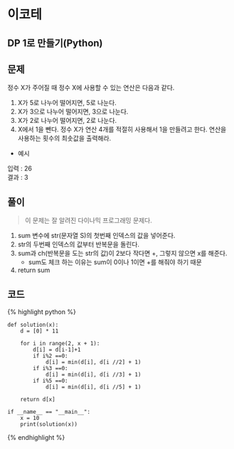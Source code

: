 # 이코테

## DP 1로 만들기(Python)

## 문제

정수 X가 주어질 때 정수 X에 사용할 수 있는 연산은 다음과 같다.<br>
1. X가 5로 나누어 떨어지면, 5로 나눈다.
2. X가 3으로 나누어 떨어지면, 3으로 나눈다.
3. X가 2로 나누어 떨어지면, 2로 나눈다.
4. X에서 1을 뺀다.
정수 X가 연산 4개를 적절히 사용해서 1을 만들려고 한다. 연산을 사용하는 횟수의 최솟값을 출력해라.
   
- 예시

입력 : 26<br>
결과 : 3
  
## 풀이
> 이 문제는 잘 알려진 다이나믹 프로그래밍 문제다. 

1. sum 변수에 str(문자열 S)의 첫번째 인덱스의 값을 넣어준다.
2. str의 두번째 인덱스의 값부터 반복문을 돌린다.
3. sum과 ch(반복문을 도는 str의 값)이 2보다 작다면 +, 그렇지 않으면 x를 해준다.
    - sum도 체크 하는 이유는 sum이 0이나 1이면 +를 해줘야 하기 때문
4. return sum


## 코드

{% highlight python %}

    def solution(x):
        d = [0] * 11
    
        for i in range(2, x + 1):
            d[i] = d[i-1]+1
            if i%2 ==0:
                d[i] = min(d[i], d[i //2] + 1)
            if i%3 ==0:
                d[i] = min(d[i], d[i //3] + 1)
            if i%5 ==0:
                d[i] = min(d[i], d[i //5] + 1)
    
        return d[x]
    
    if __name__ == "__main__":
        x = 10
        print(solution(x))
{% endhighlight %}